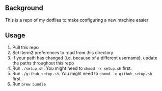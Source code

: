 ## Background
This is a repo of my dotfiles to make configuring a new machine easier

## Usage
1. Pull this repo
1. Set Iterm2 preferences to read from this directory
1. If your path has changed (i.e. because of a different username), update the paths throughout this repo
1. Run `./setup.sh`. You might need to `chmod -x setup.sh` first.
1. Run `./github_setup.sh`. You might need to `chmod -x github_setup.sh` first.
1. Run `brew bundle`
